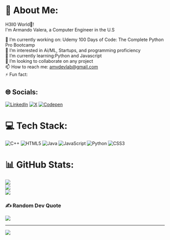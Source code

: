 

<!---
amvdevlab/amvdevlab is a ✨ special ✨ repository because its `README.md` (this file) appears on your GitHub profile.
You can click the Preview link to take a look at your changes.
--->
# 💫 About Me:
H3ll0 World👋!  
I'm Armando Valera, a Computer Engineer in the U.S<br>

🔭 I’m currently working on: Udemy 100 Days of Code: The Complete Python Pro Bootcamp<br>
👀 I’m interested in Ai/ML, Startups, and programming proficiency<br>
🌱 I’m currently learning:Python and Javascript<br>
💞️ I’m looking to collaborate on any project<br>
📫 How to reach me: amvdevlab@gmail.com<br>
⚡ Fun fact:  


## 🌐 Socials:
[![LinkedIn](https://img.shields.io/badge/LinkedIn-%230077B5.svg?logo=linkedin&logoColor=white)](https://linkedin.com/in/armandovalera) [![X](https://img.shields.io/badge/X-black.svg?logo=X&logoColor=white)](https://x.com/@engrtheworld) [![Codepen](https://img.shields.io/badge/Codepen-000000?style=for-the-badge&logo=codepen&logoColor=white)](https://codepen.io/@Armando-Valera) 

# 💻 Tech Stack:
![C++](https://img.shields.io/badge/c++-%2300599C.svg?style=for-the-badge&logo=c%2B%2B&logoColor=white) ![HTML5](https://img.shields.io/badge/html5-%23E34F26.svg?style=for-the-badge&logo=html5&logoColor=white) ![Java](https://img.shields.io/badge/java-%23ED8B00.svg?style=for-the-badge&logo=openjdk&logoColor=white) ![JavaScript](https://img.shields.io/badge/javascript-%23323330.svg?style=for-the-badge&logo=javascript&logoColor=%23F7DF1E) ![Python](https://img.shields.io/badge/python-3670A0?style=for-the-badge&logo=python&logoColor=ffdd54) ![CSS3](https://img.shields.io/badge/css3-%231572B6.svg?style=for-the-badge&logo=css3&logoColor=white)
# 📊 GitHub Stats:
![](https://github-readme-stats.vercel.app/api?username=amvdevlab&theme=dark&hide_border=false&include_all_commits=false&count_private=false)<br/>
![](https://github-readme-streak-stats.herokuapp.com/?user=amvdevlab&theme=dark&hide_border=false)<br/>
![](https://github-readme-stats.vercel.app/api/top-langs/?username=amvdevlab&theme=dark&hide_border=false&include_all_commits=false&count_private=false&layout=compact)

### ✍️ Random Dev Quote
![](https://quotes-github-readme.vercel.app/api?type=horizontal&theme=tokyonight)

---
[![](https://visitcount.itsvg.in/api?id=amvdevlab&icon=4&color=0)](https://visitcount.itsvg.in)

<!-- Proudly created with GPRM ( https://gprm.itsvg.in ) -->
